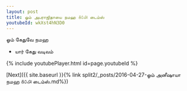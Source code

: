 ```yaml
---
layout: post
title: ஓம் அபராஜிதாயை நமஹ ௧௦௮ டைம்ஸ்
youtubeId: wkXst4hN3D0
---
```

 
 
 ஓம் கேதுவே நமஹ  
 
 -  யார் கேது வடிவம் 
 
  
 
  
 
 
 
 
 
 


{% include youtubePlayer.html id=page.youtubeId %}
 
[Next]({{ site.baseurl }}{% link  split2/_posts/2016-04-27-ஓம் அனீஷாயா நமஹ ௧௦௮ டைம்ஸ்.md%})
 
